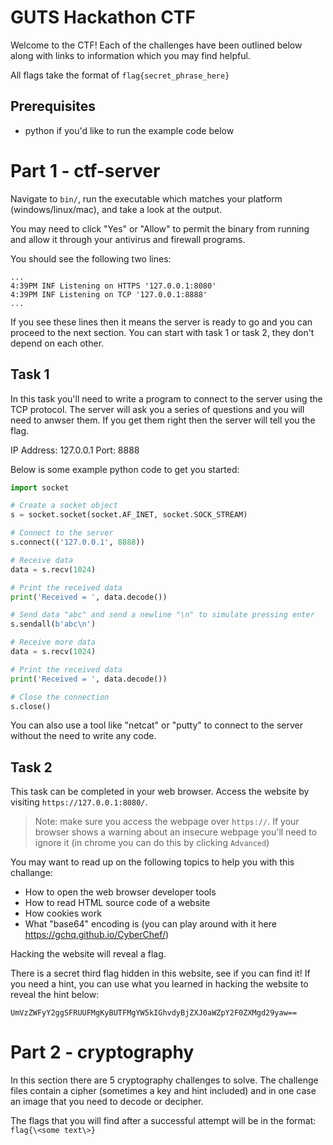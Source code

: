 # GUTS Hackathon CTF

Welcome to the CTF! Each of the challenges have been outlined below along with links to information which you may find helpful.

All flags take the format of `flag{secret_phrase_here}`

## Prerequisites

- python if you'd like to run the example code below

# Part 1 - ctf-server

Navigate to `bin/`, run the executable which matches your platform (windows/linux/mac), and take a look at the output.

You may need to click "Yes" or "Allow" to permit the binary from running and allow it through your antivirus and firewall programs.

You should see the following two lines:

```
...
4:39PM INF Listening on HTTPS '127.0.0.1:8080'
4:39PM INF Listening on TCP '127.0.0.1:8888'
...
```

If you see these lines then it means the server is ready to go and you can proceed to the next section.
You can start with task 1 or task 2, they don't depend on each other.

## Task 1

In this task you'll need to write a program to connect to the server using the TCP protocol.
The server will ask you a series of questions and you will need to anwser them.
If you get them right then the server will tell you the flag.

IP Address: 127.0.0.1
Port: 8888

Below is some example python code to get you started:

```python
import socket

# Create a socket object
s = socket.socket(socket.AF_INET, socket.SOCK_STREAM)

# Connect to the server
s.connect(('127.0.0.1', 8888))

# Receive data
data = s.recv(1024)

# Print the received data
print('Received = ', data.decode())

# Send data "abc" and send a newline "\n" to simulate pressing enter
s.sendall(b'abc\n')

# Receive more data
data = s.recv(1024)

# Print the received data
print('Received = ', data.decode())

# Close the connection
s.close()
```

You can also use a tool like "netcat" or "putty" to connect to the server without the need to write any code.

## Task 2

This task can be completed in your web browser. Access the website by visiting `https://127.0.0.1:8080/`.

> Note: make sure you access the webpage over `https://`.
> If your browser shows a warning about an insecure webpage you'll need
> to ignore it (in chrome you can do this by clicking `Advanced`)

You may want to read up on the following topics to help you with this challange:
- How to open the web browser developer tools
- How to read HTML source code of a website
- How cookies work
- What "base64" encoding is (you can play around with it here https://gchq.github.io/CyberChef/)

Hacking the website will reveal a flag. 

There is a secret third flag hidden in this website, see if you can find it! 
If you need a hint, you can use what you learned in hacking the website to reveal the hint below:

`UmVzZWFyY2ggSFRUUFMgKyBUTFMgYW5kIGhvdyBjZXJ0aWZpY2F0ZXMgd29yaw==`

# Part 2 - cryptography

In this section there are 5 cryptography challenges to solve.
The challenge files contain a cipher (sometimes a key and hint included) and in one case an image that you need to decode or decipher.

The flags that you will find after a successful attempt will be in the format: `flag{\<some text\>}`
